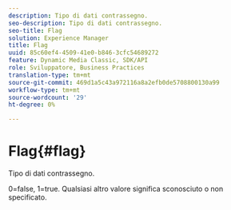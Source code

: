 ```yaml
---
description: Tipo di dati contrassegno.
seo-description: Tipo di dati contrassegno.
seo-title: Flag
solution: Experience Manager
title: Flag
uuid: 85c60ef4-4509-41e0-b846-3cfc54689272
feature: Dynamic Media Classic, SDK/API
role: Sviluppatore, Business Practices
translation-type: tm+mt
source-git-commit: 469d1a5c43a972116a8a2efb0de5708800130a99
workflow-type: tm+mt
source-wordcount: '29'
ht-degree: 0%

---
```



# Flag{#flag}

Tipo di dati contrassegno.

0=false, 1=true. Qualsiasi altro valore significa sconosciuto o non specificato.
